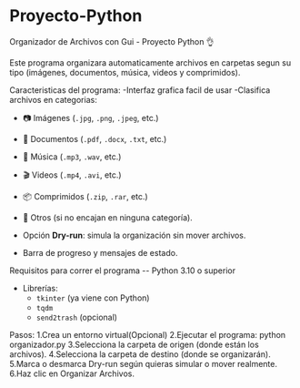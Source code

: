 # Proyecto-Python
Organizador de Archivos con Gui - Proyecto Python 👌

Este programa organizara automaticamente archivos en carpetas segun su tipo (imágenes, documentos, música, videos y comprimidos).

Caracteristicas del programa:
-Interfaz grafica facil de usar 
-Clasifica archivos en categorias:
  - 📷 Imágenes (`.jpg`, `.png`, `.jpeg`, etc.)
  - 📄 Documentos (`.pdf`, `.docx`, `.txt`, etc.)
  - 🎵 Música (`.mp3`, `.wav`, etc.)
  - 🎬 Videos (`.mp4`, `.avi`, etc.)
  - 📦 Comprimidos (`.zip`, `.rar`, etc.)
  - 📁 Otros (si no encajan en ninguna categoría).
    
- Opción **Dry-run**: simula la organización sin mover archivos.
- Barra de progreso y mensajes de estado.

Requisitos para correr el programa
-- Python 3.10 o superior
- Librerías:
  - `tkinter` (ya viene con Python)
  - `tqdm`
  - `send2trash` (opcional)
 
Pasos:
  1.Crea un entorno virtual(Opcional)
  2.Ejecutar el programa: python organizador.py
  3.Selecciona la carpeta de origen (donde están los archivos).
  4.Selecciona la carpeta de destino (donde se organizarán).
  5.Marca o desmarca Dry-run según quieras simular o mover realmente.
  6.Haz clic en Organizar Archivos.
  
  


